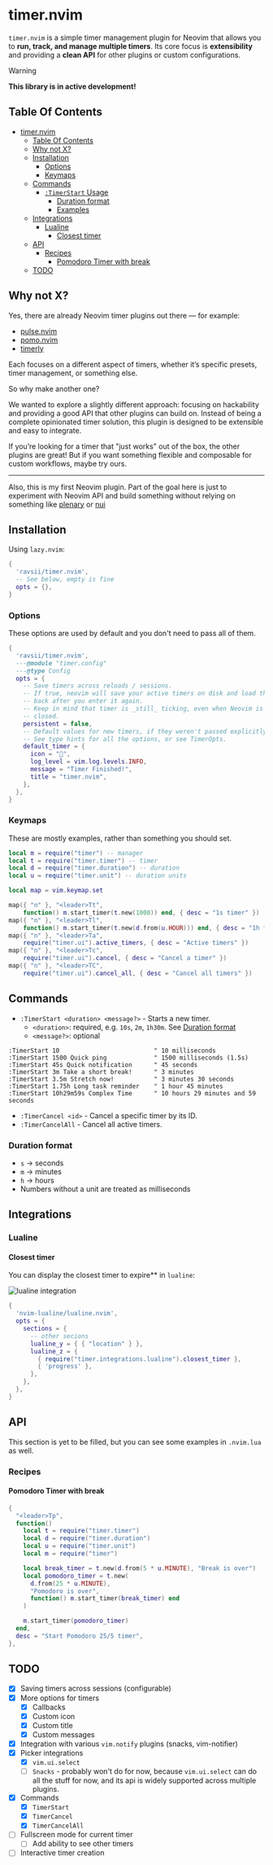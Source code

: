 # timer.nvim

`timer.nvim` is a simple timer management plugin for Neovim that allows you to
**run, track, and manage multiple timers**. Its core focus is **extensibility**
and providing a **clean API** for other plugins or custom configurations.

> [!WARNING]
>
> **This library is in active development!**

## Table Of Contents

<!--toc:start-->
- [timer.nvim](#timernvim)
  - [Table Of Contents](#table-of-contents)
  - [Why not X?](#why-not-x)
  - [Installation](#installation)
    - [Options](#options)
    - [Keymaps](#keymaps)
  - [Commands](#commands)
    - [`:TimerStart` Usage](#timerstart-usage)
      - [Duration format](#duration-format)
      - [Examples](#examples)
  - [Integrations](#integrations)
    - [Lualine](#lualine)
      - [Closest timer](#closest-timer)
  - [API](#api)
    - [Recipes](#recipes)
      - [Pomodoro Timer with break](#pomodoro-timer-with-break)
  - [TODO](#todo)
<!--toc:end-->

## Why not X?

Yes, there are already Neovim timer plugins out there — for example:

- [pulse.nvim](https://github.com/linguini1/pulse.nvim)
- [pomo.nvim](https://github.com/epwalsh/pomo.nvim)
- [timerly](https://github.com/nvzone/timerly)

Each focuses on a different aspect of timers, whether it’s specific presets,
timer management, or something else.

So why make another one?

We wanted to explore a slightly different approach: focusing on hackability and
providing a good API that other plugins can build on. Instead of being a
complete opinionated timer solution, this plugin is designed to be extensible
and easy to integrate.

If you’re looking for a timer that "just works" out of the box, the other
plugins are great! But if you want something flexible and composable for
custom workflows, maybe try ours.

---

Also, this is my first Neovim plugin. Part of the goal here is just to
experiment with Neovim API and build something without relying on something
like [plenary](https://github.com/nvim-lua/plenary.nvim) or
[nui](https://github.com/MunifTanjim/nui.nvim)

## Installation

Using `lazy.nvim`:

```lua
{
  'ravsii/timer.nvim',
  -- See below, empty is fine
  opts = {},
}
```

### Options

These options are used by default and you don't need to pass all of them.

```lua
{
  'ravsii/timer.nvim',
  ---@module "timer.config"
  ---@type Config
  opts = {
    -- Save timers across reloads / sessions.
    -- If true, neovim will save your active timers on disk and load them
    -- back after you enter it again.
    -- Keep in mind that timer is _still_ ticking, even when Neovim is
    -- closed.
    persistent = false,
    -- Default values for new timers, if they weren't passed explicitly.
    -- See type hints for all the options, or see TimerOpts.
    default_timer = {
      icon = "󱎫",
      log_level = vim.log.levels.INFO,
      message = "Timer Finished!",
      title = "timer.nvim",
    },
  },
}
```

### Keymaps

These are mostly examples, rather than something you should set.

```lua
local m = require("timer") -- manager
local t = require("timer.timer") -- timer
local d = require("timer.duration") -- duration
local u = require("timer.unit") -- duration units

local map = vim.keymap.set

map({ "n" }, "<leader>Tt",
    function() m.start_timer(t.new(1000)) end, { desc = "1s timer" })
map({ "n" }, "<leader>Tl",
    function() m.start_timer(t.new(d.from(u.HOUR))) end, { desc = "1h timer" })
map({ "n" }, "<leader>Ta",
    require("timer.ui").active_timers, { desc = "Active timers" })
map({ "n" }, "<leader>Tc",
    require("timer.ui").cancel, { desc = "Cancel a timer" })
map({ "n" }, "<leader>TC",
    require("timer.ui").cancel_all, { desc = "Cancel all timers" })
```

## Commands

- `:TimerStart <duration> <message?>` - Starts a new timer.
  - `<duration>`: required, e.g. `10s`, `2m`, `1h30m`. See [Duration
  format](#duration-format)
  - `<message?>`: optional

```vim
:TimerStart 10                          " 10 milliseconds
:TimerStart 1500 Quick ping             " 1500 milliseconds (1.5s)
:TimerStart 45s Quick notification      " 45 seconds
:TimerStart 3m Take a short break!      " 3 minutes
:TimerStart 3.5m Stretch now!           " 3 minutes 30 seconds
:TimerStart 1.75h Long task reminder    " 1 hour 45 minutes
:TimerStart 10h29m59s Complex Time      " 10 hours 29 minutes and 59 seconds
```

- `:TimerCancel <id>` - Cancel a specific timer by its ID.
- `:TimerCancelAll` - Cancel all active timers.

### Duration format

- `s` → seconds
- `m` → minutes
- `h` → hours
- Numbers without a unit are treated as milliseconds

## Integrations

### Lualine

#### Closest timer

You can display the closest timer to expire** in `lualine`:

![lualine integration](./pics/lualine.jpg)

```lua
{
  'nvim-lualine/lualine.nvim',
  opts = {
    sections = {
      -- other secions
      lualine_y = { { "location" } },
      lualine_z = {
        { require("timer.integrations.lualine").closest_timer },
        { 'progress' },
      },
    },
  },
}
```

## API

This section is yet to be filled, but you can see some examples in `.nvim.lua`
as well.

### Recipes

#### Pomodoro Timer with break

```lua
{
  "<leader>Tp",
  function()
    local t = require("timer.timer")
    local d = require("timer.duration")
    local u = require("timer.unit")
    local m = require("timer")

    local break_timer = t.new(d.from(5 * u.MINUTE), "Break is over")
    local pomodoro_timer = t.new(
      d.from(25 * u.MINUTE),
      "Pomodoro is over",
      function() m.start_timer(break_timer) end
    )

    m.start_timer(pomodoro_timer)
  end,
  desc = "Start Pomodoro 25/5 timer",
},
```

## TODO

- [x] Saving timers across sessions (configurable)
- [x] More options for timers
  - [x] Callbacks
  - [x] Custom icon
  - [x] Custom title
  - [x] Custom messages
- [x] Integration with various `vim.notify` plugins (snacks, vim-notifier)
- [x] Picker integrations
  - [x] `vim.ui.select`
  - [ ] `Snacks` - probably won't do for now, because `vim.ui.select` can do
  all the stuff for now, and its api is widely supported across multiple
  plugins.
- [x] Commands
  - [x] `TimerStart`
  - [x] `TimerCancel`
  - [x] `TimerCancelAll`
- [ ] Fullscreen mode for current timer
  - [ ] Add ability to see other timers
- [ ] Interactive timer creation
